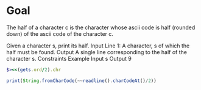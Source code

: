 # Goal
The half of a character c is the character whose ascii code is half (rounded down) of the ascii code of the character c.

Given a character s, print its half.
Input
Line 1: A character, s of which the half must be found.
Output
A single line corresponding to the half of the character s.
Constraints
Example
Input
s
Output
9

```Ruby
$><<(gets.ord/2).chr
```

```Javascript
print(String.fromCharCode(~~readline().charCodeAt()/2))
```
